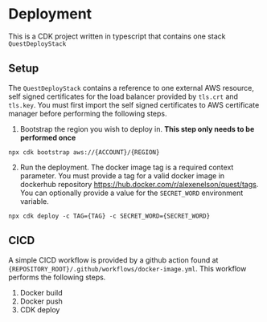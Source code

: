 # Deployment

This is a CDK project written in typescript that contains one stack `QuestDeployStack`

## Setup
The `QuestDeployStack` contains a reference to one external AWS resource, self signed certificates
for the load balancer provided by `tls.crt` and `tls.key`. You must first import the self signed
certificates to AWS certificate manager before performing the following steps.

1. Bootstrap the region you wish to deploy in.
**This step only needs to be performed once**
```
npx cdk bootstrap aws://{ACCOUNT}/{REGION}
```

2. Run the deployment. The docker image tag is a required context parameter. You must provide a tag for a valid docker image
in dockerhub repository https://hub.docker.com/r/alexenelson/quest/tags. You can optionally provide a value for the `SECRET_WORD`
environment variable.
```
npx cdk deploy -c TAG={TAG} -c SECRET_WORD={SECRET_WORD}
```

## CICD
A simple CICD workflow is provided by a github action found at `{REPOSITORY_ROOT}/.github/workflows/docker-image.yml`.
This workflow performs the following steps.

1. Docker build
2. Docker push
3. CDK deploy